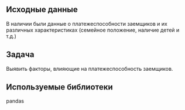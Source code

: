 ## Исходные данные

В наличии были данные о платежеспособности заемщиков и их различных характеристиках (семейное положение, наличие детей и т.д.)

## Задача

Выявить факторы, влияющие на платежеспособность заемщиков.

## Используемые библиотеки

pandas